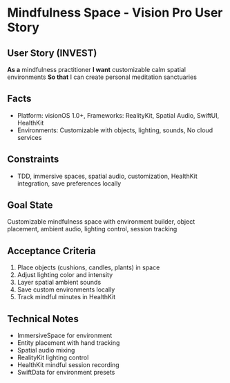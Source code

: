 # Mindfulness Space - Vision Pro User Story

## User Story (INVEST)

**As a** mindfulness practitioner
**I want** customizable calm spatial environments
**So that** I can create personal meditation sanctuaries

## Facts
- Platform: visionOS 1.0+, Frameworks: RealityKit, Spatial Audio, SwiftUI, HealthKit
- Environments: Customizable with objects, lighting, sounds, No cloud services

## Constraints
- TDD, immersive spaces, spatial audio, customization, HealthKit integration, save preferences locally

## Goal State
Customizable mindfulness space with environment builder, object placement, ambient audio, lighting control, session tracking

## Acceptance Criteria
1. Place objects (cushions, candles, plants) in space
2. Adjust lighting color and intensity
3. Layer spatial ambient sounds
4. Save custom environments locally
5. Track mindful minutes in HealthKit

## Technical Notes
- ImmersiveSpace for environment
- Entity placement with hand tracking
- Spatial audio mixing
- RealityKit lighting control
- HealthKit mindful session recording
- SwiftData for environment presets
